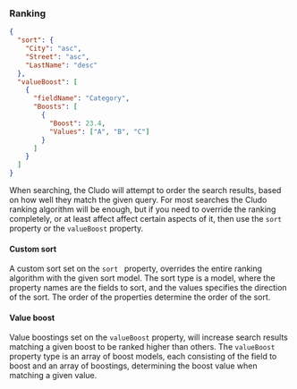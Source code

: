 <h3 id="full-searches_ranking">Ranking</h3>

```json
{
  "sort": {
    "City": "asc",
    "Street": "asc",
    "LastName": "desc"
  },
  "valueBoost": [
    {
      "fieldName": "Category",
      "Boosts": [
        {
          "Boost": 23.4,
          "Values": ["A", "B", "C"]
        }
      ]
    }
  ]
}
```

When searching, the Cludo will attempt to order the search results, based on how well they match the given query. For most searches the Cludo ranking algorithm will be enough, but if you need to override the ranking completely, or at least affect affect certain aspects of it, then use the `sort` property or the `valueBoost` property.




#### Custom sort

A custom sort set on the `sort ` property, overrides the entire ranking algorithm with the given sort model. The sort type is a model, where the property names are the fields to sort, and the values specifies the direction of the sort. The order of the properties determine the order of the sort.





#### Value boost

Value boostings set on the `valueBoost` property, will increase search results matching a given boost to be ranked higher than others. The `valueBoost` property type is an array of boost models, each consisting of the field to boost and an array of boostings, determining the boost value when matching a given value. 